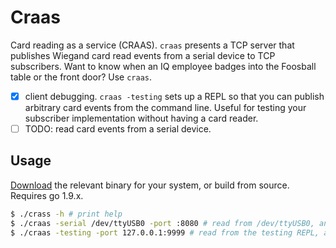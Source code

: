 # Craas

Card reading as a service (CRAAS). `craas` presents a TCP server that publishes Wiegand card read events from a serial device to TCP subscribers. Want to know when an IQ employee badges into the Foosball table or the front door? Use `craas`.

- [X] client debugging. `craas -testing` sets up a REPL so that you can publish arbitrary card events from the command line. Useful for testing your subscriber implementation without having a card reader.
- [ ] TODO: read card events from a serial device.

## Usage

[Download](https://github.com/IQ-Inc/craas/releases) the relevant binary for your system, or build from source. Requires go 1.9.x.

```bash
$ ./crass -h # print help
$ ./craas -serial /dev/ttyUSB0 -port :8080 # read from /dev/ttyUSB0, and publish to localhost port 8080
$ ./craas -testing -port 127.0.0.1:9999 # read from the testing REPL, and publish to 127.0.0.1:9999
```

